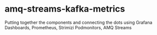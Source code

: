 # amq-streams-kafka-metrics
Putting together the components and connecting the dots using Grafana Dashboards, Prometheus, Strimizi Podmonitors, AMQ Streams
